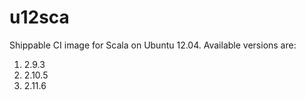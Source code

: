 # u12sca
Shippable CI image for Scala on Ubuntu 12.04. Available versions are:

1. 2.9.3
2. 2.10.5
3. 2.11.6

